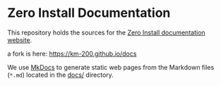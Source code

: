 # Zero Install Documentation

This repository holds the sources for the [Zero Install documentation website](https://0install.readthedocs.io/).

a fork is here: https://km-200.github.io/docs

We use [MkDocs](http://www.mkdocs.org/) to generate static web pages from the Markdown files (`*.md`) located in the [docs/](docs/) directory.
